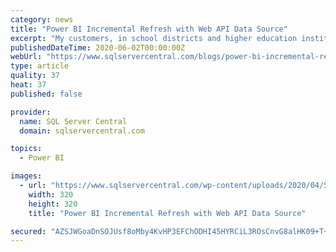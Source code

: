 ```yaml
---
category: news
title: "Power BI Incremental Refresh with Web API Data Source"
excerpt: "My customers, in school districts and higher education institutions, are proving to be nimble and adaptive by adopting Azure cloud technologies such as Power BI and the Azure data platform in a ..."
publishedDateTime: 2020-06-02T00:00:00Z
webUrl: "https://www.sqlservercentral.com/blogs/power-bi-incremental-refresh-with-web-api-data-source"
type: article
quality: 37
heat: 37
published: false

provider:
  name: SQL Server Central
  domain: sqlservercentral.com

topics:
  - Power BI

images:
  - url: "https://www.sqlservercentral.com/wp-content/uploads/2020/04/SSCAd_RestaurantWorkersRelief_WebEdit.png"
    width: 320
    height: 320
    title: "Power BI Incremental Refresh with Web API Data Source"

secured: "AZSJWGoaDnSOJUsf8oMby4KvHP3EFChODHI45HYRCiL3ROsCnvG8alHK09+T+0dsujXuIlTrqaRZmav44aMXUXo48ogy2vdRD317EzQNNXNijx09lFkwIW3IMmC03LzEDLQtnCLuAI4DRCPcVZpJIKScXZNuNGebV21McmQdIEl9hoTaxyl7OT68RZyP1MDzvxZb8286nFakNlu7LlKSgHShf8wboTP1Eh0fNJXLk9l0nuQNsVIEGSDgKuf6LO5NQImqBvU03twxuvRyxooZz0/udjuhXfOaHTETfVh/VGZOU3b9cVC5w7wD3p7Y0H8a;hDX7TORv8lsGNUX82hx/YA=="
---
```


